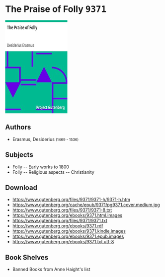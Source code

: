 # The Praise of Folly <kbd>9371</kbd>

![](./cover.medium.jpg "")

## Authors


 - Erasmus, Desiderius <small>(1469 - 1536)</small>

## Subjects


 - Folly -- Early works to 1800
 - Folly -- Religious aspects -- Christianity

## Download


 - https://www.gutenberg.org/files/9371/9371-h/9371-h.htm
 - https://www.gutenberg.org/cache/epub/9371/pg9371.cover.medium.jpg
 - https://www.gutenberg.org/files/9371/9371-8.txt
 - https://www.gutenberg.org/ebooks/9371.html.images
 - https://www.gutenberg.org/files/9371/9371.txt
 - https://www.gutenberg.org/ebooks/9371.rdf
 - https://www.gutenberg.org/ebooks/9371.kindle.images
 - https://www.gutenberg.org/ebooks/9371.epub.images
 - https://www.gutenberg.org/ebooks/9371.txt.utf-8

## Book Shelves


 - Banned Books from Anne Haight's list

